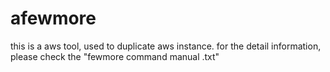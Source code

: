 # afewmore
this is a aws tool, used to duplicate aws instance. 
for the detail information, please check the "fewmore command manual .txt"
